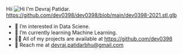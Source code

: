  Hii ![Hi](https://user-images.githubusercontent.com/94734991/168955927-1b87179e-a196-46f4-bcc4-7249ea7fe269.gif) I'm Devraj Patidar.
 https://github.com/dev0398/dev0398/blob/main/dev0398-2021.stl.glb
- 👀 I’m interested in Data Sciene.
- 🌱 I’m currently learning Machine Learning.
- 👨‍💻 All of my projects are available at https://github.com/dev0398 
- 💬 Reach me at devraj.patidarbhu@gmail.com
